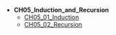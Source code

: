 * **CH05_Induction_and_Recursion**
    * [CH05_01_Induction](math/Discrete_Mathematics_Explained_in_Detail-master/CH05_Induction_and_Recursion/CH05_01_Induction.md)
    * [CH05_02_Recursion](math/Discrete_Mathematics_Explained_in_Detail-master/CH05_Induction_and_Recursion/CH05_02_Recursion.md)